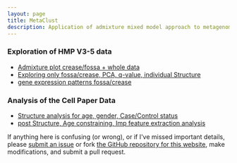 ```yaml
---
layout: page
title: MetaClust
description: Application of admixture mixed model approach to metagenomic counts data
---
```



### Exploration of HMP V3-5 data

* [Admixture plot crease/fossa + whole data](project/hands_HMP/hands_data.html)
* [Exploring only fossa/crease, PCA, q-value, individual Structure](project/hands_HMP/explore_fossa_crease.html)
* [gene expression patterns fossa/crease](project/hands_HMP/fossa_crease_qtlcharts.html)


### Analysis of the Cell Paper Data

* [Structure analysis for age, gender, Case/Control status](project/cell_paper/cell_paper_analysis.html)
* [post Structure, Age constraining, Imp feature extraction analysis](project/cell_paper/post_structure_analysis.html)



If anything here is confusing (or wrong), or if I've missed
important details, please
[submit an issue](https://github.com/kkdey/metagenomics/issues) or fork [the GitHub repository for this website](http://github.com/kkdey/metagenomics),
make modifications, and submit a pull request.

